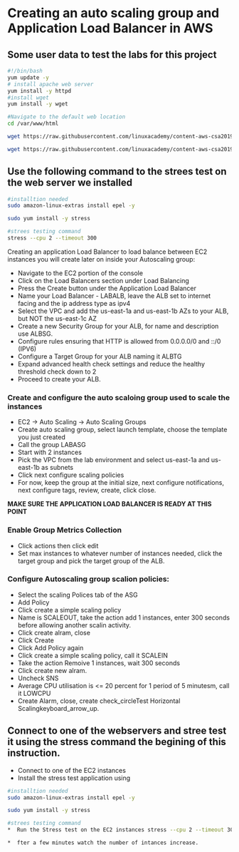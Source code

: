 <h1>Creating an auto scaling group and Application Load Balancer in AWS</h1>

## Some user data to test the labs for this project

 ```bash
 #!/bin/bash
 yum update -y
# install apache web server  
 yum install -y httpd
 #install wget
 yum install -y wget

#Navigate to the default web location
 cd /var/www/html

 wget https://raw.githubusercontent.com/linuxacademy/content-aws-csa2019/master/lab_files/07_hybrid_scaling/ASGandALB/index.html

 wget https://raw.githubusercontent.com/linuxacademy/content-aws-csa2019/master/lab_files/07_hybrid_scaling/ASGandALB/pinehead.png

```

## Use the following command to the strees test on the web server we installed

```bash
#installtion needed
sudo amazon-linux-extras install epel -y

sudo yum install -y stress

#strees testing command
stress --cpu 2 --timeout 300

```

Creating an application Load Balancer to load balance between EC2 instances you will create later on inside your Autoscaling group:

* Navigate to the EC2 portion of the console
* Click on the Load Balancers section under Load Balancing
* Press the Create button under the Application Load Balancer
* Name your Load Balancer - LABALB, leave the ALB set to internet          facing and the ip address type as ipv4
* Select the VPC and add the us-east-1a and us-east-1b AZs to your ALB, but NOT the us-east-1c AZ
* Create a new Security Group for your ALB, for name and description use ALBSG.
*  Configure rules ensuring that HTTP is allowed from 0.0.0.0/0 and ::/0 (IPV6)
*	Configure a Target Group for your ALB naming it ALBTG
* Expand advanced health check settings and reduce the healthy threshold check down to 2
*	Proceed to create your ALB.

### Create and configure the auto scaloing group used to scale the instances

* EC2 -> Auto Scaling -> Auto Scaling Groups
* Create auto scaling group, select launch template, choose the template you just created
* Call the group LABASG
* Start with 2 instances
* Pick the VPC from the lab environment and select us-east-1a and us-east-1b as subnets
* Click next configure scaling policies
* For now, keep the group at the initial size, next configure notifications, next configure tags, review, create, click close.

**MAKE SURE THE APPLICATION LOAD BALANCER IS READY AT THIS POINT**

### Enable Group Metrics Collection
* Click actions then click edit
* Set max instances to whatever number of instances needed, click the target group and pick the target group of the ALB.

### Configure Autoscaling group scalion policies:

* Select the scaling Polices tab of the ASG
* Add Policy 
* Click create a simple scaling policy
* Name is SCALEOUT, take the action add 1 instances, enter 300 seconds before allowing another scalin activity.
* Click create alram, close
* Click Create
* Click Add Policy again
* Click create a simple scaling policy, call it SCALEIN
* Take the action Remoive 1 instances, wait  300 seconds
* Click create new alram.
* Uncheck SNS
* Average CPU utilisation is <= 20 percent for 1 period of 5 minutesm, call it LOWCPU
* Create Alarm, close, create
check_circleTest Horizontal Scalingkeyboard_arrow_up.

## Connect to one of the webservers and stree test it using the stress command the begining of this instruction.

* Connect to one of the EC2 instances
* Install the stress test application using 

```bash
#installtion needed 
sudo amazon-linux-extras install epel -y

sudo yum install -y stress

#strees testing command 
*  Run the Stress test on the EC2 instances stress --cpu 2 --timeout 300 (Optionally using 3000 for timeout)

*  fter a few minutes watch the number of intances increase.



